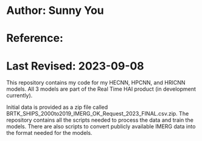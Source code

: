 # Author: Sunny You
# Reference:
# Last Revised: 2023-09-08

This repository contains my code for my HECNN, HPCNN, and HRICNN models.
All 3 models are part of the Real Time HAI product (in development currently).

Initial data is provided as a zip file called BRTK_SHIPS_2000to2019_IMERG_OK_Request_2023_FINAL.csv.zip.
The repository contains all the scripts needed to process the data and train the models.
There are also scripts to convert publicly available IMERG data into the format needed for the models.
